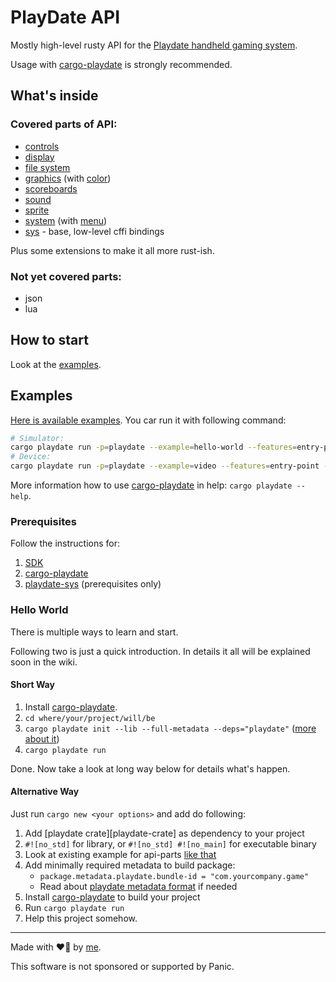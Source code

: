 # PlayDate API

Mostly high-level rusty API for the [Playdate handheld gaming system][playdate-website].

Usage with [cargo-playdate][cargo-playdate] is strongly recommended.


[playdate-website]: https://play.date/


## What's inside

### Covered parts of API:

- [controls](https://crates.io/crates/playdate-controls)
- [display](https://crates.io/crates/playdate-display)
- [file system](https://crates.io/crates/playdate-fs)
- [graphics](https://crates.io/crates/playdate-graphics) (with [color](https://crates.io/crates/playdate-color))
- [scoreboards](https://crates.io/crates/playdate-scoreboards)
- [sound](https://crates.io/crates/playdate-sound)
- [sprite](https://crates.io/crates/playdate-sprite)
- [system](https://crates.io/crates/playdate-system) (with [menu](https://crates.io/crates/playdate-menu))
- [sys](https://crates.io/crates/playdate-sys) - base, low-level cffi bindings

Plus some extensions to make it all more rust-ish.


### Not yet covered parts:

- json
- lua


## How to start

Look at the [examples][gh-playdate-examples].


## Examples

[Here is available examples][gh-playdate-examples].
You car run it with following command:

```bash
# Simulator:
cargo playdate run -p=playdate --example=hello-world --features=entry-point
# Device:
cargo playdate run -p=playdate --example=video --features=entry-point --device
```

More information how to use [cargo-playdate][] in help: `cargo playdate --help`.


[gh-playdate-examples]: https://github.com/boozook/playdate/tree/main/api/gfx/examples


### Prerequisites

Follow the instructions for:
1. [SDK](https://sdk.play.date/Inside%20Playdate%20with%20C.html#_prerequisites)
1. [cargo-playdate](https://github.com/boozook/playdate/blob/main/cargo/README.md#prerequisites)
1. [playdate-sys](https://github.com/boozook/playdate/tree/main/api/sys#prerequisites) (prerequisites only)


### Hello World

There is multiple ways to learn and start.

Following two is just a quick introduction.
In details it all will be explained soon in the wiki.

#### Short Way

1. Install [cargo-playdate][].
1. `cd where/your/project/will/be`
1. `cargo playdate init --lib --full-metadata --deps="playdate"` ([more about it][cargo-playdate-hw])
1. `cargo playdate run`

Done. Now take a look at long way below for details what's happen.

#### Alternative Way

Just run `cargo new <your options>` and add do following:
1. Add [playdate crate][playdate-crate] as dependency to your project
1. `#![no_std]` for library, or `#![no_std] #![no_main]` for executable binary
1. Look at existing example for api-parts [like that][sprite-examples]
1. Add minimally required metadata to build package:
	- `package.metadata.playdate.bundle-id = "com.yourcompany.game"`
	- Read about [playdate metadata format][] if needed
1. Install [cargo-playdate][] to build your project
1. Run `cargo playdate run`
1. Help this project somehow.



[sprite-examples]: https://github.com/boozook/playdate/tree/main/api/sprite/examples
[cargo-playdate]: https://crates.io/crates/cargo-playdate
[cargo-playdate-hw]: https://github.com/boozook/playdate/tree/main/cargo#hello-world
[playdate metadata format]: https://github.com/boozook/playdate/tree/main/support/build#metadata

- - -

Made with ❤️‍🔥 by [me](https://a.koz.world).

This software is not sponsored or supported by Panic.
